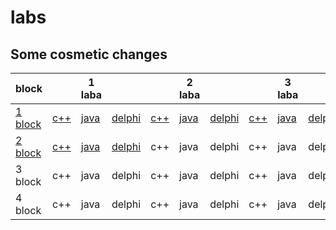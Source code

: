 # labs
## Some cosmetic changes


| block          |            |     1 laba  |               |            |   2 laba    |               |            |  3 laba     |               |            |  4 laba     |               |
|----------------|------------|-------------|---------------|------------|-------------|---------------|------------|-------------|---------------|----------------|----------------|----------------|
| <a href="1block">1 block</a> | <a href="1block/1/C++/ConsoleApplication1/ConsoleApplication1.cpp">c++</a> | <a href="1block/1/Java/project/src/Main.java">java</a> | <a href="1block/1/Delphi/Project1.dpr">delphi</a> | <a href="1block/2/C++/ConsoleApplication1/ConsoleApplication1.cpp">c++</a> | <a href="1block/2/Java/project/src/Main.java">java</a> | <a href="1block/2/Delphi/Project1.dpr">delphi</a> | <a href="1block/3/C++/ConsoleApplication1/ConsoleApplication1.cpp">c++</a> | <a href="1block/3/Java/untitled/src/Main.java">java</a> | <a href="1block/3/Delphi/Project1.dpr">delphi</a> | <a href="1block/4/C++/ConsoleApplication1/ConsoleApplication1.cpp">c++</a> | <a href="1block/4/Java/untitled/src/Main.java">java</a> | <a href="1block/4/Delphi/Project1.dpr">delphi</a> |
| <a href="2block">2 block     | <a href="2block/1/c++/ConsoleApplication1/ConsoleApplication1.cpp">c++</a> | <a href="2block/1/Java/project/src/Main.java">java</a> | <a href="2block/1/Delphi/Project2.dpr">delphi</a> |   c++      | java        | delphi        | c++        | java        | delphi        |
| 3 block        | c++        | java        | delphi        |   c++      | java        | delphi        | c++        | java        | delphi        |
| 4 block        | c++        | java        | delphi        |   c++      | java        | delphi        | c++        | java        | delphi        |
